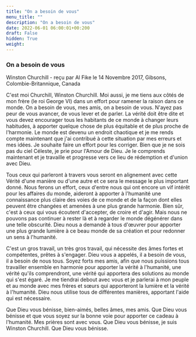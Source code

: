 ```yaml
---
title: "On a besoin de vous"
menu_title: ""
description: "On a besoin de vous"
date: 2022-06-01 06:00:01+00:200
draft: False
hidden: True
weight:
---
```

### On a besoin de vous

Winston Churchill - reçu par Al Fike le 14 Novembre 2017, Gibsons, Colombie-Britannique, Canada

C'est moi Churchill, Winston ChurchilI. Moi aussi, je me tiens aux côtés de mon frère (le roi George VI) dans un effort pour ramener la raison dans ce monde. On a besoin de vous, mes amis, on a besoin de vous. N'ayez pas peur de vous avancer, de vous lever et de parler. La vérité doit être dite et vous devez encourager tous les habitants de ce monde à changer leurs habitudes, à apporter quelque chose de plus équitable et de plus proche de l'harmonie. Le monde est devenu un endroit chaotique et je me rends compte maintenant que j'ai contribué à cette situation par mes erreurs et mes idées. Je souhaite faire un effort pour les corriger. Bien que je ne sois pas du ciel Céleste, je prie pour l'Amour de Dieu. Je le comprends maintenant et je travaille et progresse vers ce lieu de rédemption et d'union avec Dieu.

Tous ceux qui parleront à travers vous seront en alignement avec cette Vérité d'une manière ou d'une autre et ce sera le message le plus important donné. Nous ferons un effort, ceux d'entre nous qui ont encore un vif intérêt pour les affaires du monde, aideront à apporter à l'humanité une connaissance plus claire des voies de ce monde et de la façon dont elles peuvent être changées et amenées à une plus grande harmonie. Bien sûr, c'est à ceux qui vous écoutent d'accepter, de croire et d'agir. Mais nous ne pouvons pas continuer à rester là et à regarder le monde dégénérer dans une telle obscurité. Dieu nous a demandé à tous d'œuvrer pour apporter une plus grande lumière à ce beau monde de sa création et pour redonner un sens à l'humanité. 

C'est un gros travail, un très gros travail, qui nécessite des âmes fortes et compétentes, prêtes à s'engager. Dieu vous a appelés, il a besoin de vous, il a besoin de nous tous. Soyez forts mes amis, afin que nous puissions tous travailler ensemble en harmonie pour apporter la vérité à l'humanité, une vérité qu'ils comprendront, une vérité qui apportera des solutions au monde qui s'est égaré. Je me tiendrai debout avec vous et je parlerai à mon peuple et au monde avec mes frères et sœurs qui apporteront la lumière et la vérité à l'humanité. Dieu nous utilise tous de différentes manières, apportant l'aide qui est nécessaire.

Que Dieu vous bénisse, bien-aimés, belles âmes, mes amis. Que Dieu vous bénisse et que vous soyez sur la bonne voie pour apporter ce cadeau à l'humanité. Mes prières sont avec vous. Que Dieu vous bénisse, je suis Winston Churchill. Que Dieu vous bénisse.
